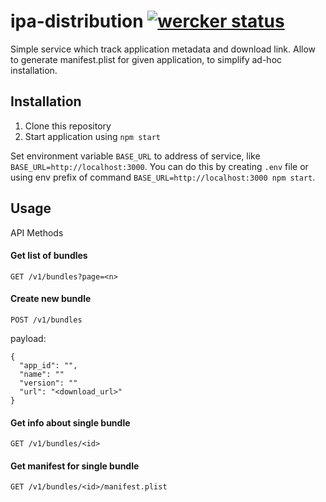 # ipa-distribution [![wercker status](https://app.wercker.com/status/6f5a01038313ff8de7506599ecf900c1/s/master "wercker status")](https://app.wercker.com/project/bykey/6f5a01038313ff8de7506599ecf900c1)

Simple service which track application metadata and download link. Allow to generate manifest.plist for given application,
to simplify ad-hoc installation.

## Installation

1. Clone this repository
2. Start application using `npm start`

Set environment variable `BASE_URL` to address of service, like `BASE_URL=http://localhost:3000`.
You can do this by creating `.env` file or using env prefix of command `BASE_URL=http://localhost:3000 npm start`.

## Usage

API Methods

#### Get list of bundles
`GET /v1/bundles?page=<n>`

#### Create new bundle
`POST /v1/bundles`

payload:
```
{
  "app_id": "",
  "name": ""
  "version": ""
  "url": "<download_url>"
}
```

#### Get info about single bundle
`GET /v1/bundles/<id>`

#### Get manifest for single bundle
`GET /v1/bundles/<id>/manifest.plist`
